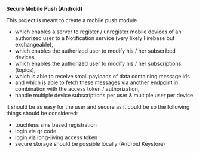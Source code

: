 **Secure Mobile Push (Android)**

This project is meant to create a mobile push module
* which enables a server to register / unregister mobile devices of an authorized user to a Notification service (very likely Firebase but exchangeable),
* which enables the authorized user to modify his / her subscribed devices,
* which enables the authorized user to modify his / her subscriptions (topics),
* which is able to receive small payloads of data containing message ids
* and which is able to fetch these messages via another endpoint in combination with the access token / authorization,
* handle multiple device subscriptions per user & multiple user per device

It should be as easy for the user and secure as it could be so the following things should be considered:

* touchless sms based registration
* login via qr code
* login via long-living access token
* secure storage should be possible locally (Android Keystore)

